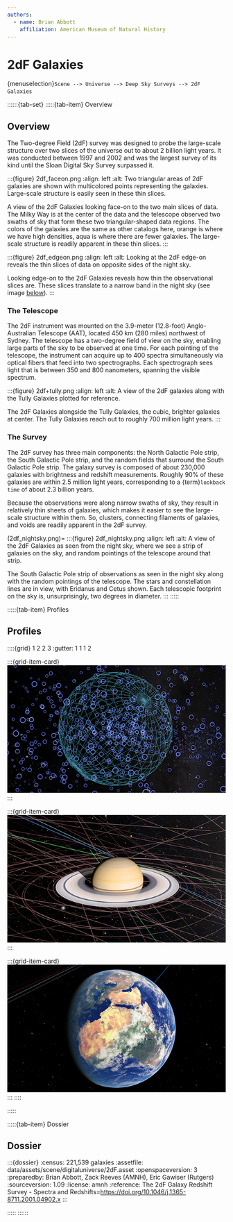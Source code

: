 ```yaml
---
authors:
  - name: Brian Abbott
    affiliation: American Museum of Natural History
---
```



# 2dF Galaxies

{menuselection}`Scene --> Universe --> Deep Sky Surveys --> 2dF Galaxies`


::::::{tab-set}
:::::{tab-item} Overview

## Overview

The Two-degree Field (2dF) survey was designed to probe the large-scale structure over two slices of the universe out to about 2 billion light years. It was conducted between 1997 and 2002 and was the largest survey of its kind until the Sloan Digital Sky Survey surpassed it.


:::{figure} 2df_faceon.png
:align: left
:alt: Two triangular areas of 2dF galaxies are shown with multicolored points representing the galaxies. Large-scale structure is easily seen in these thin slices.

A view of the 2dF Galaxies looking face-on to the two main slices of data. The Milky Way is at the center of the data and the telescope observed two swaths of sky that form these two triangular-shaped data regions. The colors of the galaxies are the same as other catalogs here, orange is where we have high densities, aqua is where there are fewer galaxies. The large-scale structure is readily apparent in these thin slices.
:::



:::{figure} 2df_edgeon.png
:align: left
:alt: Looking at the 2dF edge-on reveals the thin slices of data on opposite sides of the night sky.

Looking edge-on to the 2dF Galaxies reveals how thin the observational slices are. These slices translate to a narrow band in the night sky (see image [below](#2df_nightsky.png)).
:::



### The Telescope

The 2dF instrument was mounted on the 3.9-meter (12.8-foot) Anglo-Australian Telescope (AAT), located 450 km (280 miles) northwest of Sydney. The telescope has a two-degree field of view on the sky, enabling large parts of the sky to be observed at one time. For each pointing of the telescope, the instrument can acquire up to 400 spectra simultaneously via optical fibers that feed into two spectrographs. Each spectrograph sees light that is between 350 and 800 nanometers, spanning the visible spectrum.


:::{figure} 2df+tully.png
:align: left
:alt: A view of the 2dF galaxies along with the Tully Galaxies plotted for reference.

The 2dF Galaxies alongside the Tully Galaxies, the cubic, brighter galaxies at center. The Tully Galaxies reach out to roughly 700 million light years.
:::



### The Survey

The 2dF survey has three main components: the North Galactic Pole strip, the South Galactic Pole strip, and the random fields that surround the South Galactic Pole strip. The galaxy survey is composed of about 230,000 galaxies with brightness and redshift measurements. Roughly 90% of these galaxies are within 2.5 million light years, corresponding to a {term}`lookback time` of about 2.3 billion years.

Because the observations were along narrow swaths of sky, they result in relatively thin sheets of galaxies, which makes it easier to see the large-scale structure within them. So, clusters, connecting filaments of galaxies, and voids are readily apparent in the 2dF survey.


(2df_nightsky.png)=
:::{figure} 2df_nightsky.png
:align: left
:alt: A view of the 2dF Galaxies as seen from the night sky, where we see a strip of galaxies on the sky, and random pointings of the telescope around that strip.

The South Galactic Pole strip of observations as seen in the night sky along with the random pointings of the telescope. The stars and constellation lines are in view, with Eridanus and Cetus shown. Each telescopic footprint on the sky is, unsurprisingly, two degrees in diameter.
:::
:::::


:::::{tab-item} Profiles

## Profiles

::::{grid} 1 2 2 3
:gutter: 1 1 1 2

:::{grid-item-card} [](/profiles/default/index)
[![default profile](/profiles/default/profile_default_icon.png)](/profiles/default/index)
:::


:::{grid-item-card} [](/profiles/default-full/index)
[![default-full profile](/profiles/default-full/profile_default_full_icon.png)](/profiles/default-full/index)
:::


:::{grid-item-card} [](/profiles/offline/index)
[![offline profile](/profiles/offline/profile_offline_icon.png)](/profiles/offline/index)
:::
::::

:::::


:::::{tab-item} Dossier

## Dossier

:::{dossier}
:census: 221,539 galaxies
:assetfile: data/assets/scene/digitaluniverse/2dF.asset
:openspaceversion: 3
:preparedby: Brian Abbott, Zack Reeves (AMNH), Eric Gawiser (Rutgers)
:sourceversion: 1.09
:license: amnh
:reference: The 2dF Galaxy Redshift Survey - Spectra and Redshifts=https://doi.org/10.1046/j.1365-8711.2001.04902.x
:::

:::::
::::::
